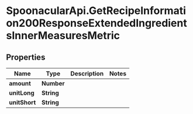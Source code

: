 # SpoonacularApi.GetRecipeInformation200ResponseExtendedIngredientsInnerMeasuresMetric

## Properties

Name | Type | Description | Notes
------------ | ------------- | ------------- | -------------
**amount** | **Number** |  | 
**unitLong** | **String** |  | 
**unitShort** | **String** |  | 


